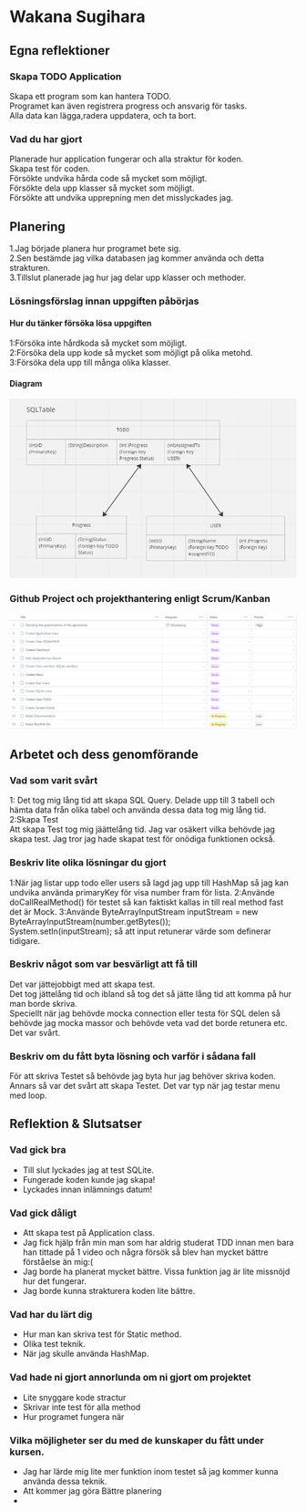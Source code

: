 # Wakana Sugihara

## Egna reflektioner

### Skapa TODO Application

Skapa ett program som kan hantera TODO.   
Programet kan även registrera progress och ansvarig för tasks.   
Alla data kan lägga,radera uppdatera, och ta bort. 

### Vad du har gjort
Planerade hur application fungerar och alla straktur för koden.   
Skapa test för coden.   
Försökte undvika hårda code så mycket som möjligt.   
Försökte dela upp klasser så mycket som möjligt.   
Försökte att undvika upprepning men det misslyckades jag.   

## Planering
1.Jag började planera hur programet bete sig.   
2.Sen bestämde jag vilka databasen jag kommer använda och detta strakturen.   
3.Tillslut planerade jag hur jag delar upp klasser och methoder. 

### Lösningsförslag innan uppgiften påbörjas


#### Hur du tänker försöka lösa uppgiften
1:Försöka inte hårdkoda så mycket som möjligt.  
2:Försöka dela upp kode så mycket som möjligt på olika metohd.  
3:Försöka dela upp till många olika klasser.

#### Diagram
![SQLITe](./SQLite.png)

### Github Project och projekthantering enligt Scrum/Kanban
![Kanban](./Kanban.png)

## Arbetet och dess genomförande

### Vad som varit svårt
1: Det tog mig lång tid att skapa SQL Query. 
Delade upp till 3 tabell och hämta data från olika tabel och använda dessa data tog mig lång tid.   
2:Skapa Test  
Att skapa Test tog mig jäättelång tid. Jag var osäkert vilka behövde jag skapa test.
Jag tror jag hade skapat test för onödiga funktionen också. 

### Beskriv lite olika lösningar du gjort
1:När jag listar upp todo eller users så lagd jag upp till HashMap så jag kan undvika använda primaryKey för visa number fram för lista.
2:Använde doCallRealMethod() för testet så kan faktiskt kallas in till real method fast det är Mock. 
3:Använde ByteArrayInputStream inputStream = new ByteArrayInputStream(number.getBytes());  
System.setIn(inputStream); så att input retunerar värde som definerar tidigare. 

### Beskriv något som var besvärligt att få till
Det var jättejobbigt med att skapa test.  
Det tog jättelång tid och ibland så tog det så jätte lång tid att komma på hur man borde skriva.   
Speciellt när jag behövde mocka connection eller testa för SQL delen så behövde jag mocka massor och behövde veta vad det borde retunera etc.    
Det var svårt. 


### Beskriv om du fått byta lösning och varför i sådana fall
För att skriva Testet så behövde jag byta hur jag behöver skriva koden.   
Annars så var det svårt att skapa Testet. Det var typ när jag testar menu med loop.

## Reflektion & Slutsatser

### Vad gick bra
+ Till slut lyckades jag at test SQLite.   
+ Fungerade koden kunde jag skapa!     
+ Lyckades innan inlämnings datum!  

### Vad gick dåligt
+ Att skapa test på Application class.   
+ Jag fick hjälp från min man som har aldrig studerat TDD innan men bara han tittade på 1 video  och några försök så blev han mycket bättre förståelse än mig:(  
+ Jag borde ha planerat mycket bättre. Vissa funktion jag är lite missnöjd hur det fungerar. 
+ Jag borde kunna strakturera koden lite bättre. 

### Vad har du lärt dig
+ Hur man kan skriva test för Static method. 
+ Olika test teknik. 
+ När jag skulle använda HashMap.

### Vad hade ni gjort annorlunda om ni gjort om projektet
+ Lite snyggare kode stractur
+ Skrivar inte test för alla method
+ Hur programet fungera när 
### Vilka möjligheter ser du med de kunskaper du fått under kursen.
+ Jag har lärde mig lite mer funktion inom testet så jag kommer kunna använda dessa teknik. 
+ Att kommer jag göra Bättre planering
+ 
